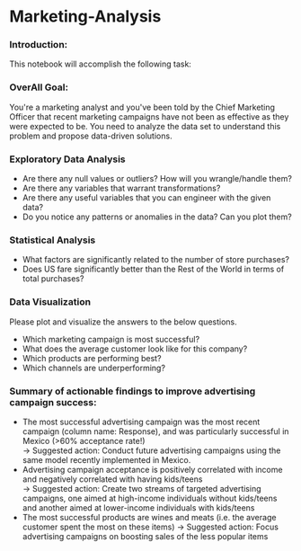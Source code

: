 # Marketing-Analysis
### Introduction:
   This notebook will accomplish the following task:
   
### OverAll Goal:
   You're a marketing analyst and you've been told by the Chief Marketing Officer that recent marketing campaigns have not been as effective as they were expected to be. You need to analyze the data set to understand this problem and propose data-driven solutions.
### Exploratory Data Analysis
   - Are there any null values or outliers? How will you wrangle/handle them?
   - Are there any variables that warrant transformations?
   - Are there any useful variables that you can engineer with the given data?
   - Do you notice any patterns or anomalies in the data? Can you plot them?
   
   
### Statistical Analysis
   - What factors are significantly related to the number of store purchases?
   - Does US fare significantly better than the Rest of the World in terms of total purchases?
   
   
### Data Visualization

Please plot and visualize the answers to the below questions.

   - Which marketing campaign is most successful?
   - What does the average customer look like for this company?
   - Which products are performing best?
   - Which channels are underperforming?
   
 ### Summary of actionable findings to improve advertising campaign success:

   - The most successful advertising campaign was the most recent campaign (column name: Response), and was particularly successful in Mexico (>60% acceptance rate!)</br>
      -> Suggested action: Conduct future advertising campaigns using the same model recently implemented in Mexico.
   - Advertising campaign acceptance is positively correlated with income and negatively correlated with having kids/teens</br>
       -> Suggested action: Create two streams of targeted advertising campaigns, one aimed at high-income individuals without kids/teens and another aimed at lower-income individuals with kids/teens
   - The most successful products are wines and meats (i.e. the average customer spent the most on these items)
       -> Suggested action: Focus advertising campaigns on boosting sales of the less popular items
